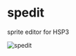 # spedit
sprite editor  for HSP3

![spedit](https://user-images.githubusercontent.com/5597377/123058411-c2247a80-d443-11eb-94e5-608b7becc73b.png)
